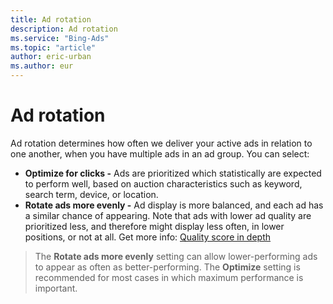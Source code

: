 ```yaml
---
title: Ad rotation
description: Ad rotation
ms.service: "Bing-Ads"
ms.topic: "article"
author: eric-urban
ms.author: eur
---
```


# Ad rotation

Ad rotation determines how often we deliver your active ads in relation to one another, when you have multiple ads in an ad group. You can select:

- **Optimize for clicks -** Ads are prioritized which statistically are expected to perform well, based on auction characteristics such as keyword, search term, device, or location.
- **Rotate ads more evenly -** Ad display is more balanced, and each ad has a similar chance of appearing. Note that ads with lower ad quality are prioritized less, and therefore might display less often, in lower positions, or not at all.
Get more info: [Quality score in depth](../hlp_BA_CONC_AboutQualityScore.md)

> The **Rotate ads more evenly** setting can allow lower-performing ads to appear as often as better-performing. The **Optimize** setting is recommended for most cases in which maximum performance is important.


